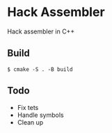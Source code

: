 # Hack Assembler

Hack assembler in C++

## Build

`
$ cmake -S . -B build
`

## Todo
* Fix tets
* Handle symbols
* Clean up
